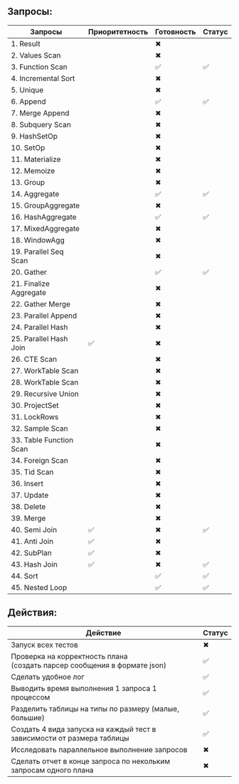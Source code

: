 ## Запросы:

| Запросы                 | Приоритетность | Готовность | Статус |
|-------------------------| ------------ | --- | ------ |
| 1. Result               |              | ✖ |        |
| 2. Values Scan          |              | ✖   |        |
| 3. Function Scan        |              | ✅    |   ✅     |
| 4. Incremental Sort     |              | ✖ |        |
| 5. Unique               |              | ✖ |        |
| 6. Append               |              | ✅    |    ✅    |
| 7. Merge Append         |              | ✖ |        |
| 8. Subquery Scan        |              | ✖ |        |
| 9. HashSetOp            |              | ✖ |        |
| 10. SetOp               |              | ✖ |        |
| 11. Materialize         |              | ✖ |        |
| 12. Memoize             |              | ✖ |        |
| 13. Group               |              | ✖ |        |
| 14. Aggregate           |              | ✅   |   ✅     |
| 15. GroupAggregate      |              | ✖ |        |
| 16. HashAggregate       |              | ✅   |   ✅      |
| 17. MixedAggregate      |              | ✖ |        |
| 18. WindowAgg           |              | ✖   |        |
| 19. Parallel Seq Scan   |              | ✖ |        |
| 20. Gather              |              | ✅   |   ✅     |
| 21. Finalize Aggregate  |              | ✖ |        |
| 22. Gather Merge        |              | ✖ |        |
| 23. Parallel Append     |              | ✖ |        |
| 24. Parallel Hash       |              | ✖ |        |
| 25. Parallel Hash Join  | ✅            | ✖ |        |
| 26. CTE Scan            |              | ✖ |        |
| 27. WorkTable Scan      |              | ✖ |        |
| 28. WorkTable Scan      |              | ✖ |        |
| 29. Recursive Union     |              | ✖ |        |
| 30. ProjectSet          |              | ✖ |        |
| 31. LockRows            |              | ✖ |        |
| 32. Sample Scan         |              | ✖ |        |
| 33. Table Function Scan |              | ✖ |        |
| 34. Foreign Scan        |              | ✖ |        |
| 35. Tid Scan            |              | ✖ |        |
| 36. Insert              |              | ✖ |        |
| 37. Update              |              | ✖ |        |
| 38. Delete              |              | ✖ |        |
| 39. Merge               |              | ✖ |        |
| 40. Semi Join           | ✅            | ✖ |   ✅     |
| 41. Anti Join           | ✅            | ✖ |        |
| 42. SubPlan             | ✅            | ✖ |        |
| 43. Hash Join           | ✅            | ✖ |    ✅    |
| 44. Sort                |              |  ✅  |    ✅    |
| 45. Nested Loop         |              |  ✅  |    ✅    |

## Действия:

| Действие                                                                      | Статус |
|-------------------------------------------------------------------------------|---|
 | Запуск всех тестов                                                            | ✖ |
  | Проверка на корректность плана <br/>(создать парсер сообщения в формате json) | ✅  |
| Сделать удобное лог                                                           | ✅ |
| Выводить время выполнения 1 запроса 1 процессом                               | ✅ |
| Разделить таблицы на типы по размеру (малые, большие)                         | ✅ |
| Создать 4 вида запуска на каждый тест в зависимости от размера таблицы        | ✅ |
| Исследовать параллельное выполнение запросов                                  |  ✖ |
| Сделать отчет в конце запроса по некольким запросам одного плана              |  ✖ |

 